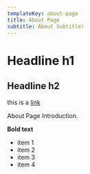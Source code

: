 ```yaml
---
templateKey: about-page
title: About Page
subtitle: About Subtitle!
---
```

# Headline h1

## Headline h2

this is a [link](http://google.com)

About Page Introduction. 

**Bold text**

* item 1
* item 2
* item 3
* item 4
